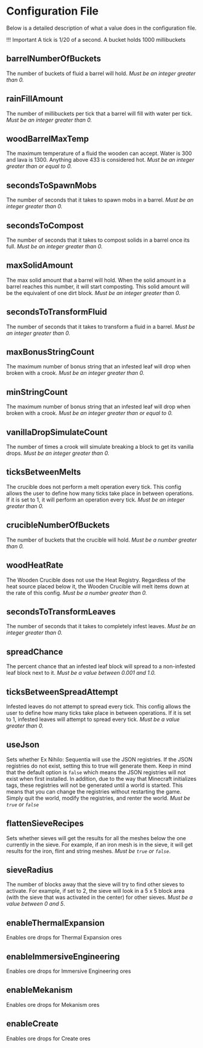 Configuration File
==================
Below is a detailed description of what a value does in the configuration file.

!!! Important
    A tick is 1/20 of a second.
    A bucket holds 1000 millibuckets

## barrelNumberOfBuckets
The number of buckets of fluid a barrel will hold.
*Must be an integer greater than 0.*

## rainFillAmount
The number of millibuckets per tick that a barrel will fill with water per tick.
*Must be an integer greater than 0.*

## woodBarrelMaxTemp
The maximum temperature of a fluid the wooden can accept. Water is 300 and lava is 1300. Anything above 433 is considered hot.
*Must be an integer greater than or equal to 0.*

## secondsToSpawnMobs
The number of seconds that it takes to spawn mobs in a barrel.
*Must be an integer greater than 0.*

## secondsToCompost
The number of seconds that it takes to compost solids in a barrel once its full.
*Must be an integer greater than 0.*

## maxSolidAmount
The max solid amount that a barrel will hold. When the solid amount in a barrel reaches this number, it will start composting. This solid amount will be the equivalent of one dirt block.
*Must be an integer greater than 0.*

## secondsToTransformFluid
The number of seconds that it takes to transform a fluid in a barrel.
*Must be an integer greater than 0.*

## maxBonusStringCount
The maximum number of bonus string that an infested leaf will drop when broken with a crook.
*Must be an integer greater than 0.*

## minStringCount
The maximum number of bonus string that an infested leaf will drop when broken with a crook.
*Must be an integer greater than or equal to 0.*

## vanillaDropSimulateCount
The number of times a crook will simulate breaking a block to get its vanilla drops.
*Must be an integer greater than 0.*

## ticksBetweenMelts
The crucible does not perform a melt operation every tick. This config allows the user to define how many ticks take place in between operations. If it is set to 1, it will perform an operation every tick.
*Must be an integer greater than 0.*

## crucibleNumberOfBuckets
The number of buckets that the crucible will hold.
*Must be a number greater than 0.*

## woodHeatRate
The Wooden Crucible does not use the Heat Registry. Regardless of the heat source placed below it, the Wooden Crucible will melt items down at the rate of this config.
*Must be a number greater than 0.*

## secondsToTransformLeaves
The number of seconds that it takes to completely infest leaves.
*Must be an integer greater than 0.*

## spreadChance
The percent chance that an infested leaf block will spread to a non-infested leaf block next to it.
*Must be a value between 0.001 and 1.0.*

## ticksBetweenSpreadAttempt
Infested leaves do not attempt to spread every tick. This config allows the user to define how many ticks take place in between operations. If it is set to 1, infested leaves will attempt to spread every tick.
*Must be a value greater than 0.*

## useJson
Sets whether Ex Nihilo: Sequentia will use the JSON registries. If the JSON registries do not exist, setting this to true will generate them. Keep in mind that the default option is `false` which means the JSON registries will not exist when first installed. In addition, due to the way that Minecraft initializes tags, these registries will not be generated until a world is started. This means that you can change the registries without restarting the game. Simply quit the world, modify the registries, and renter the world.
*Must be `true` or `false`*  

## flattenSieveRecipes
Sets whether sieves will get the results for all the meshes below the one currently in the sieve. For example, if an iron mesh is in the sieve, it will get results for the iron, flint and string meshes.
*Must be `true` or `false`*.

## sieveRadius
The number of blocks away that the sieve will try to find other sieves to activate. For example, if set to 2, the sieve will look in a 5 x 5 block area (with the sieve that was activated in the center) for other sieves. *Must be a value between 0 and 5*.

## enableThermalExpansion
Enables ore drops for Thermal Expansion ores

## enableImmersiveEngineering
Enables ore drops for Immersive Engineering ores

## enableMekanism
Enables ore drops for Mekanism ores

## enableCreate
Enables ore drops for Create ores